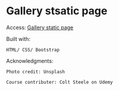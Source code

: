 
# Gallery stsatic page

Access: [Gallery static page](https://raw.githack.com/stntsai/Gallery-static-page/master/gallery.html)

Built with: 
	
	HTML/ CSS/ Bootstrap

Acknowledgments:
	
	Photo credit: Unsplash
	
	Course contributer: Colt Steele on Udemy
